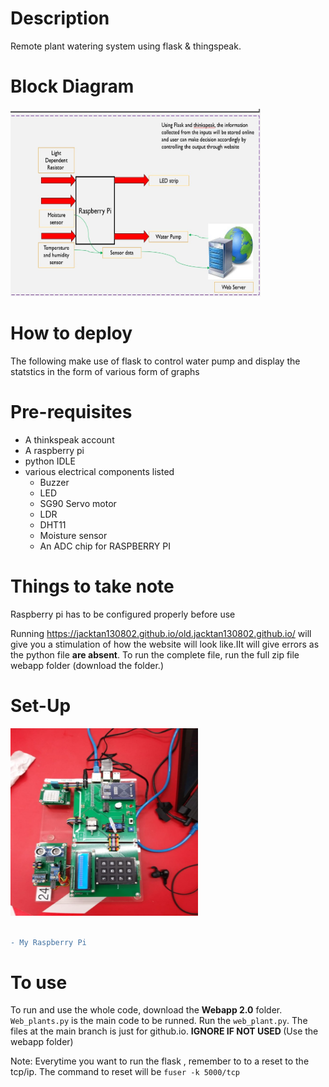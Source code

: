 # Description
Remote plant watering system using flask & thingspeak.
<!-- <h1> Description <h1> -->

# Block Diagram 
<img src = "20e7f42e-b4b8-44ad-96c1-33a635906ec2.jfif" height="300" width="400" alt="blockdiagram"> 


# How to deploy
 The following make use of flask to control water pump and display the statstics in the form of various form of graphs
 

  # Pre-requisites 
- A thinkspeak account 
- A raspberry pi 
- python IDLE 
- various electrical components listed
    - Buzzer
    - LED
    - SG90 Servo motor
    - LDR
    - DHT11
    - Moisture sensor
    - An ADC chip for RASPBERRY PI
 <!--<p align = "center" > for aligning images-->  
 # Things to take note
  Raspberry pi has to be configured properly before use 
 
 Running https://jacktan130802.github.io/old.jacktan130802.github.io/ will give you a stimulation of how the website will look like.IIt will give errors as the python file **are absent**. To run the complete file, run the full zip file webapp folder (download the folder.)
<!-- copy paste exact link inside can already--!>


<!--<div align="center">![raspberry](https://user-images.githubusercontent.com/62325379/108713202-d9656100-7552-11eb-92cd-bd8feec0a025.jpg)  </div>
<!-- copy paste image to issue and get this link from there -->

# Set-Up
<img src = "9d7acc64-3dfb-4c07-a1a7-cbc0cc3be9d1.jfif" height="300" width="300" alt="raspberry"> 

<br>
<br>


```diff
- My Raspberry Pi
```


# To use
To run and use the whole code, download the **Webapp 2.0** folder. `Web_plants.py` is the main code to be runned. Run the `web_plant.py`. The files at the main branch is just for github.io. <b>IGNORE IF NOT USED </b> (Use the webapp folder)



Note: Everytime you want to run the flask , remember to to a reset to the tcp/ip. The command to reset will be `fuser -k 5000/tcp`
